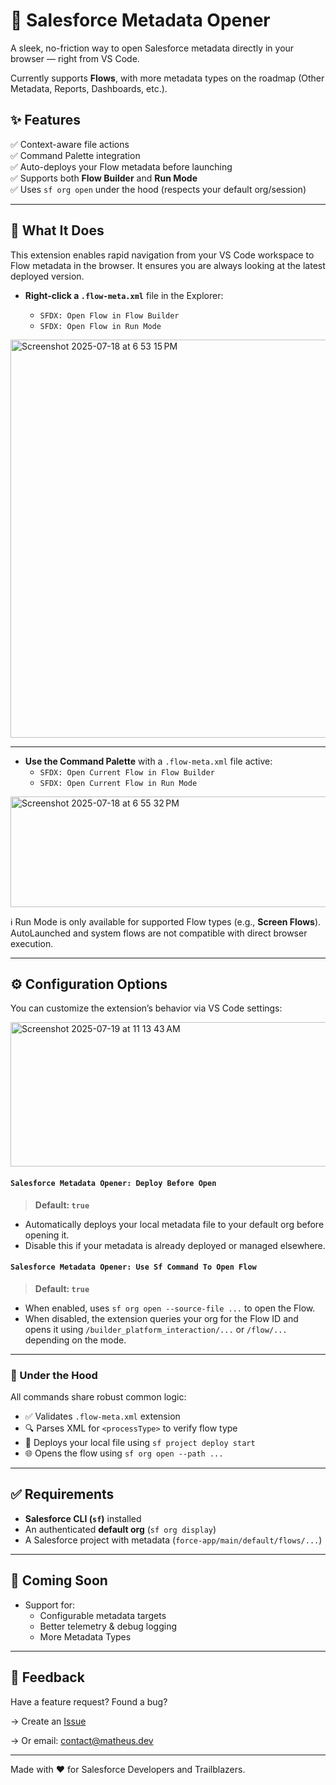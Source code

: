 # 🚀 Salesforce Metadata Opener

A sleek, no-friction way to open Salesforce metadata directly in your browser — right from VS Code.

Currently supports **Flows**, with more metadata types on the roadmap (Other Metadata, Reports, Dashboards, etc.).

## ✨ Features

✅ Context-aware file actions  
✅ Command Palette integration  
✅ Auto-deploys your Flow metadata before launching  
✅ Supports both **Flow Builder** and **Run Mode**  
✅ Uses `sf org open` under the hood (respects your default org/session)

---

## 🧠 What It Does

This extension enables rapid navigation from your VS Code workspace to Flow metadata in the browser. It ensures you are always looking at the latest deployed version.

- **Right-click a `.flow-meta.xml`** file in the Explorer:

  - `SFDX: Open Flow in Flow Builder`
  - `SFDX: Open Flow in Run Mode`

<img width="726" height="637" alt="Screenshot 2025-07-18 at 6 53 15 PM" src="https://github.com/user-attachments/assets/d2ad9bdc-2eec-4f7d-97a7-f06287200474" />

---

- **Use the Command Palette** with a `.flow-meta.xml` file active:
  - `SFDX: Open Current Flow in Flow Builder`
  - `SFDX: Open Current Flow in Run Mode`

<img width="754" height="177" alt="Screenshot 2025-07-18 at 6 55 32 PM" src="https://github.com/user-attachments/assets/73f0d216-3fb3-458c-8391-ca2f992e9e98" />

ℹ️ Run Mode is only available for supported Flow types (e.g., **Screen Flows**). AutoLaunched and system flows are not compatible with direct browser execution.

---

## ⚙️ Configuration Options

You can customize the extension’s behavior via VS Code settings:

<img width="945" height="231" alt="Screenshot 2025-07-19 at 11 13 43 AM" src="https://github.com/user-attachments/assets/bf88bdd0-9ab1-4f3e-bcf1-9e0baa286728" />


#### `Salesforce Metadata Opener: Deploy Before Open`

> **Default: `true`**

- Automatically deploys your local metadata file to your default org before opening it.
- Disable this if your metadata is already deployed or managed elsewhere.

#### `Salesforce Metadata Opener: Use Sf Command To Open Flow`

> **Default: `true`**

- When enabled, uses `sf org open --source-file ...` to open the Flow.
- When disabled, the extension queries your org for the Flow ID and opens it using `/builder_platform_interaction/...` or `/flow/...` depending on the mode.

---

### 🧩 Under the Hood

All commands share robust common logic:

- ✅ Validates `.flow-meta.xml` extension
- 🔍 Parses XML for `<processType>` to verify flow type
- 🚀 Deploys your local file using `sf project deploy start`
- 🌐 Opens the flow using `sf org open --path ...`

---

## ✅ Requirements

- **Salesforce CLI (`sf`)** installed
- An authenticated **default org** (`sf org display`)
- A Salesforce project with metadata (`force-app/main/default/flows/...`)

---

## 🔮 Coming Soon

- Support for:
  - Configurable metadata targets
  - Better telemetry & debug logging
  - More Metadata Types

---

## 📣 Feedback

Have a feature request? Found a bug?

→ Create an [Issue](https://github.com/gitmatheus/sf-metadata-opener/issues)

→ Or email: contact@matheus.dev

---

Made with ❤️ for Salesforce Developers and Trailblazers.
